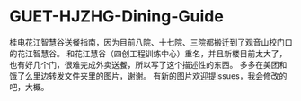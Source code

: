 # GUET-HJZHG-Dining-Guide
桂电花江智慧谷送餐指南，因为目前八院、十七院、三院都搬迁到了观音山校门口的花江智慧谷。
和花江慧谷（四创工程训练中心）重名，并且新楼目前太大了，也有好几个门，很难完成外卖送餐，所以写了这个描述性的东西。
多多在美团和饿了么里边转发文件夹里的图片，谢谢。
有新的图片欢迎提issues，我会修改的吧，大概。
